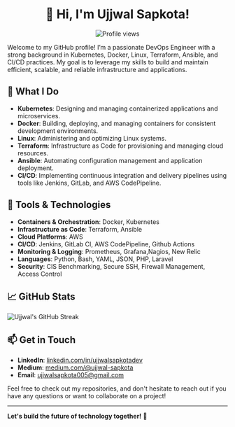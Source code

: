 <h1 align="center">👋 Hi, I'm Ujjwal Sapkota!</h1>

<p align="center">
  <img src="https://profile-counter.glitch.me/ujjwalsapkota0005/count.svg" alt="Profile views">
</p>

Welcome to my GitHub profile! I’m a passionate DevOps Engineer with a strong background in Kubernetes, Docker, Linux, Terraform, Ansible, and CI/CD practices. My goal is to leverage my skills to build and maintain efficient, scalable, and reliable infrastructure and applications.

## 🚀 What I Do

- **Kubernetes**: Designing and managing containerized applications and microservices.
- **Docker**: Building, deploying, and managing containers for consistent development environments.
- **Linux**: Administering and optimizing Linux systems.
- **Terraform**: Infrastructure as Code for provisioning and managing cloud resources.
- **Ansible**: Automating configuration management and application deployment.
- **CI/CD**: Implementing continuous integration and delivery pipelines using tools like Jenkins, GitLab, and AWS CodePipeline.

## 🔧 Tools & Technologies

- **Containers & Orchestration**: Docker, Kubernetes
- **Infrastructure as Code**: Terraform, Ansible
- **Cloud Platforms**: AWS
- **CI/CD**: Jenkins, GitLab CI, AWS CodePipeline, Github Actions
- **Monitoring & Logging**: Prometheus, Grafana,Nagios, New Relic
- **Languages**: Python, Bash, YAML, JSON, PHP, Laravel
- **Security**: CIS Benchmarking, Secure SSH, Firewall Management, Access Control

## 📈 GitHub Stats

![Ujjwal's GitHub Streak](https://github-readme-streak-stats.herokuapp.com/?user=ujjwal0005&theme=dark)

## 📫 Get in Touch

- **LinkedIn**: [linkedin.com/in/ujjwalsapkotadev](https://linkedin.com/in/ujjwalsapkotadev)
- **Medium**: [medium.com/@ujjwal-sapkota](https://medium.com/@ujjwalsapkota005)
- **Email**: [ujjwalsapkota005@gmail.com](mailto:ujjwalsapkota005@example.com)

Feel free to check out my repositories, and don't hesitate to reach out if you have any questions or want to collaborate on a project!

---

**Let's build the future of technology together!** 🚀

